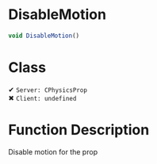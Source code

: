 # DisableMotion
```js
void DisableMotion()
```
# Class
✔ `Server: CPhysicsProp`  
✖ `Client: undefined`  

# Function Description
Disable motion for the prop
